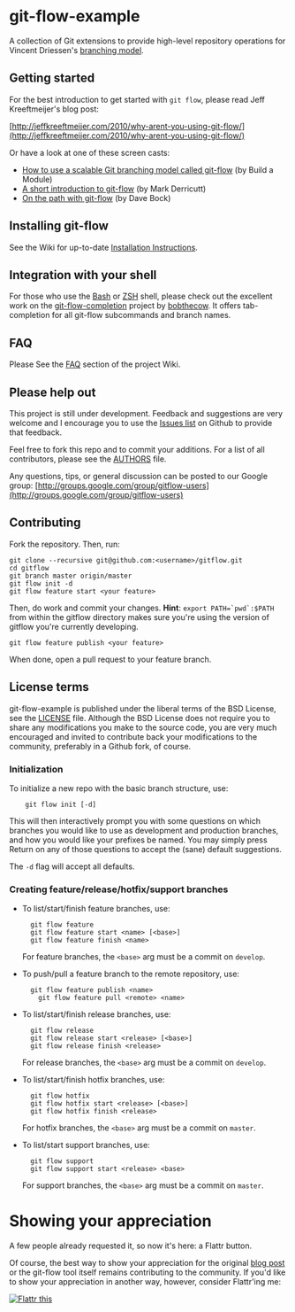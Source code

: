 git-flow-example
========

A collection of Git extensions to provide high-level repository operations
for Vincent Driessen's [branching model](http://nvie.com/git-model "original
blog post").


Getting started
---------------
For the best introduction to get started with `git flow`, please read Jeff
Kreeftmeijer's blog post:

[http://jeffkreeftmeijer.com/2010/why-arent-you-using-git-flow/](http://jeffkreeftmeijer.com/2010/why-arent-you-using-git-flow/)

Or have a look at one of these screen casts:

* [How to use a scalable Git branching model called git-flow](http://buildamodule.com/video/change-management-and-version-control-deploying-releases-features-and-fixes-with-git-how-to-use-a-scalable-git-branching-model-called-gitflow) (by Build a Module)
* [A short introduction to git-flow](http://vimeo.com/16018419) (by Mark Derricutt)
* [On the path with git-flow](http://codesherpas.com/screencasts/on_the_path_gitflow.mov) (by Dave Bock)


Installing git-flow
-------------------
See the Wiki for up-to-date [Installation Instructions](https://github.com/nvie/gitflow/wiki/Installation).


Integration with your shell
---------------------------
For those who use the [Bash](http://www.gnu.org/software/bash/) or
[ZSH](http://www.zsh.org) shell, please check out the excellent work on the
[git-flow-completion](http://github.com/bobthecow/git-flow-completion) project
by [bobthecow](http://github.com/bobthecow). It offers tab-completion for all
git-flow subcommands and branch names.


FAQ
---
Please See the [FAQ](http://github.com/nvie/gitflow/wiki/FAQ) section of the project
Wiki.


Please help out
---------------
This project is still under development. Feedback and suggestions are very
welcome and I encourage you to use the [Issues
list](http://github.com/nvie/gitflow/issues) on Github to provide that
feedback.

Feel free to fork this repo and to commit your additions. For a list of all
contributors, please see the [AUTHORS](AUTHORS) file.

Any questions, tips, or general discussion can be posted to our Google group:
[http://groups.google.com/group/gitflow-users](http://groups.google.com/group/gitflow-users)

Contributing
------------
Fork the repository.  Then, run:

    git clone --recursive git@github.com:<username>/gitflow.git
    cd gitflow
    git branch master origin/master
    git flow init -d
    git flow feature start <your feature>

Then, do work and commit your changes.  **Hint**: ``export PATH=`pwd`:$PATH``
from within the gitflow directory makes sure you're using the version of
gitflow you're currently developing.

    git flow feature publish <your feature>

When done, open a pull request to your feature branch.

License terms
-------------
git-flow-example is published under the liberal terms of the BSD License, see the
[LICENSE](LICENSE) file. Although the BSD License does not require you to share
any modifications you make to the source code, you are very much encouraged and
invited to contribute back your modifications to the community, preferably
in a Github fork, of course.


### Initialization

To initialize a new repo with the basic branch structure, use:
  
		git flow init [-d]
  
This will then interactively prompt you with some questions on which branches
you would like to use as development and production branches, and how you
would like your prefixes be named. You may simply press Return on any of
those questions to accept the (sane) default suggestions.

The ``-d`` flag will accept all defaults.


### Creating feature/release/hotfix/support branches

* To list/start/finish feature branches, use:
  
  		git flow feature
  		git flow feature start <name> [<base>]
  		git flow feature finish <name>
  
  For feature branches, the `<base>` arg must be a commit on `develop`.

* To push/pull a feature branch to the remote repository, use:

  		git flow feature publish <name>
		  git flow feature pull <remote> <name>

* To list/start/finish release branches, use:
  
  		git flow release
  		git flow release start <release> [<base>]
  		git flow release finish <release>
  
  For release branches, the `<base>` arg must be a commit on `develop`.
  
* To list/start/finish hotfix branches, use:
  
  		git flow hotfix
  		git flow hotfix start <release> [<base>]
  		git flow hotfix finish <release>
  
  For hotfix branches, the `<base>` arg must be a commit on `master`.

* To list/start support branches, use:
  
  		git flow support
  		git flow support start <release> <base>
  
  For support branches, the `<base>` arg must be a commit on `master`.


Showing your appreciation
=========================
A few people already requested it, so now it's here: a Flattr button.

Of course, the best way to show your appreciation for the original
[blog post](http://nvie.com/posts/a-successful-git-branching-model/) or the git-flow tool itself remains
contributing to the community.  If you'd like to show your appreciation in
another way, however, consider Flattr'ing me:

[![Flattr this][2]][1]

[1]: http://flattr.com/thing/53771/git-flow
[2]: http://api.flattr.com/button/button-static-50x60.png
